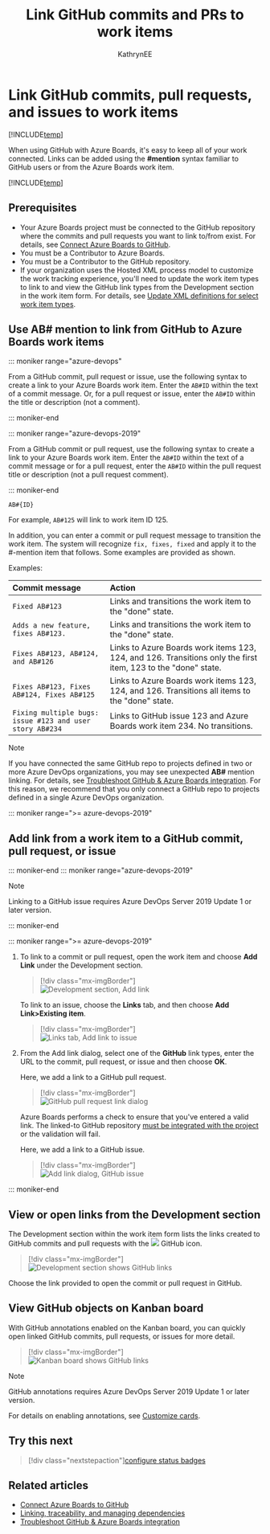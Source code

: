 ﻿---
title: Link GitHub commits and PRs to work items
titleSuffix: Azure Boards
description: Add links to GitHub commits and pull requests to or from Azure Boards work items
ms.technology: devops-agile
ms.assetid:
ms.author: kaelli
author: KathrynEE
ms.topic: quickstart
monikerRange: ">= azure-devops-2019"
ms.date: 07/22/2019
---

# Link GitHub commits, pull requests, and issues to work items

[!INCLUDE[temp](../includes/version-vsts-plus-azdevserver-2019.md)]

When using GitHub with Azure Boards, it's easy to keep all of your work connected. Links can be added using the **#mention** syntax familiar to GitHub users or from the Azure Boards work item.

[!INCLUDE[temp](../includes/github-platform-support.md)]

## Prerequisites

- Your Azure Boards project must be connected to the GitHub repository where the commits and pull requests you want to link to/from exist. For details, see [Connect Azure Boards to GitHub](connect-to-github.md).
- You must be a Contributor to Azure Boards.
- You must be a Contributor to the GitHub repository.
- If your organization uses the Hosted XML process model to customize the work tracking experience, you'll need to update the work item types to link to and view the GitHub link types from the Development section in the work item form. For details, see [Update XML definitions for select work item types](troubleshoot-github-connection.md#update-wits).

## Use AB# mention to link from GitHub to Azure Boards work items

::: moniker range="azure-devops"

From a GitHub commit, pull request or issue, use the following syntax to create a link to your Azure Boards work item. Enter the `AB#ID` within the text of a commit message. Or, for a pull request or issue, enter the `AB#ID` within the title or description (not a comment).

::: moniker-end

::: moniker range="azure-devops-2019"

From a GitHub commit or pull request, use the following syntax to create a link to your Azure Boards work item. Enter the `AB#ID` within the text of a commit message or for a pull request, enter the `AB#ID` within the pull request title or description (not a pull request comment).

::: moniker-end

```
AB#{ID}
```

For example, `AB#125` will link to work item ID 125.

In addition, you can enter a commit or pull request message to transition the work item. The system will recognize `fix, fixes, fixed` and apply it to the #-mention item that follows. Some examples are provided as shown.

Examples:

| Commit message                                           | Action                                                                                                        |
| :------------------------------------------------------- | :------------------------------------------------------------------------------------------------------------ |
| `Fixed AB#123`                                           | Links and transitions the work item to the "done" state.                                                      |
| `Adds a new feature, fixes AB#123.`                      | Links and transitions the work item to the "done" state.                                                      |
| `Fixes AB#123, AB#124, and AB#126`                       | Links to Azure Boards work items 123, 124, and 126. Transitions only the first item, 123 to the "done" state. |
| `Fixes AB#123, Fixes AB#124, Fixes AB#125`               | Links to Azure Boards work items 123, 124, and 126. Transitions all items to the "done" state.                |
| `Fixing multiple bugs: issue #123 and user story AB#234` | Links to GitHub issue 123 and Azure Boards work item 234. No transitions.                                     |

> [!NOTE]  
> If you have connected the same GitHub repo to projects defined in two or more Azure DevOps organizations, you may see unexpected **AB#** mention linking. For details, see [Troubleshoot GitHub & Azure Boards integration](troubleshoot-github-connection.md). For this reason, we recommend that you only connect a GitHub repo to projects defined in a single Azure DevOps organization.

<a id="link-existing"> </a>

::: moniker range=">= azure-devops-2019"

## Add link from a work item to a GitHub commit, pull request, or issue

::: moniker-end
::: moniker range="azure-devops-2019"

> [!NOTE]  
> Linking to a GitHub issue requires Azure DevOps Server 2019 Update 1 or later version.

::: moniker-end

::: moniker range=">= azure-devops-2019"

1. To link to a commit or pull request, open the work item and choose <strong>Add Link</strong> under the Development section.

   > [!div class="mx-imgBorder"]  
   > ![Development section, Add link](media/link/add-link-development-github.png)

   To link to an issue, choose the <strong>Links</strong> tab, and then choose <strong>Add Link>Existing item</strong>.

   > [!div class="mx-imgBorder"]  
   > ![Links tab, Add link to issue](media/link/add-link-from-links-tab.png)

1. From the Add link dialog, select one of the <strong>GitHub</strong> link types, enter the URL to the commit, pull request, or issue and then choose <strong>OK</strong>.

   Here, we add a link to a GitHub pull request.

   > [!div class="mx-imgBorder"]  
   > ![GitHub pull request link dialog](media/link/link-from-azb-gh-pull-requests.png)

   Azure Boards performs a check to ensure that you've entered a valid link. The linked-to GitHub repository [must be integrated with the project](connect-to-github.md) or the validation will fail.

   Here, we add a link to a GitHub issue.

   > [!div class="mx-imgBorder"]  
   > ![Add link dialog, GitHub issue](media/link/add-link-github-issue-set.png)

::: moniker-end

## View or open links from the Development section

The Development section within the work item form lists the links created to GitHub commits and pull requests with the ![ ](../../media/icons/github.png) GitHub icon.

> [!div class="mx-imgBorder"]  
> ![Development section shows GitHub links](media/link/git-hub-development-links.png)

Choose the link provided to open the commit or pull request in GitHub.

## View GitHub objects on Kanban board

With GitHub annotations enabled on the Kanban board, you can quickly open linked GitHub commits, pull requests, or issues for more detail.

> [!div class="mx-imgBorder"]  
> ![Kanban board shows GitHub links](media/link/board-view-github-links.png)

> [!NOTE]  
> GitHub annotations requires Azure DevOps Server 2019 Update 1 or later version.

For details on enabling annotations, see [Customize cards](../boards/customize-cards.md).

## Try this next

> [!div class="nextstepaction"][configure status badges](configure-status-badges.md)

## Related articles

- [Connect Azure Boards to GitHub](connect-to-github.md)
- [Linking, traceability, and managing dependencies](../queries/link-work-items-support-traceability.md)
- [Troubleshoot GitHub & Azure Boards integration](troubleshoot-github-connection.md)
